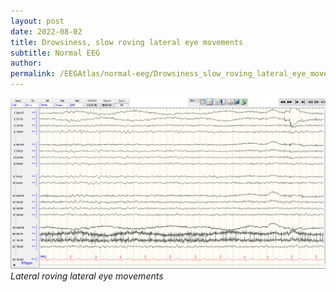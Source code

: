 ```yaml
---
layout: post
date: 2022-08-02 
title: Drowsiness, slow roving lateral eye movements 
subtitle: Normal EEG
author: 
permalink: /EEGAtlas/normal-eeg/Drowsiness_slow_roving_lateral_eye_movements
---
```



![example-01](/assets/img/EEGAtlas/normal-eeg/Drowsiness_slow_roving_lateral_eye_movements/example-01/strip.png)
_Lateral roving lateral eye movements_